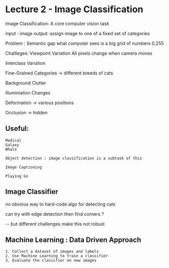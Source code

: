 # Lecture 2 - Image Classification


Image Classification: A core computer vision task

input : image 
output: assign image to one of a fixed set of categories

Problem : Semantic gap 
what computer sees is a big grid of numbers 0,255

Challleges: Viewpoint Variation
All pixels change when camera moves

Interclass Variation

Fine-Grained Categories -> different breeds of cats

Background Clutter 

Illuminiation Changes 

Deformation -> various positions

Occlusion -> hidden

## Useful:
    Medical 
    Galaxy 
    Whale

    Object detection : image classification is a subtask of this 

    Image Captioning

    Playing Go

## Image Classifier

no obvious way to hard-code algo for detecting cats

can try with edge detection then find corners ?

-- but different challenges make this not robust


## Machine Learning : Data Driven Approach

    1. Collect a dataset of images and labels
    2. Use Machine Learning to train a classifier
    3. Evaluate the classifier on new images




